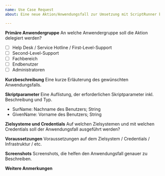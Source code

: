 ```yaml
---
name: Use Case Request
about: Eine neue Aktion/Anwendungsfall zur Umsetzung mit ScriptRunner beauftragen.

---
```


**Primäre Anwendergruppe**
An welche Anwendergruppe soll die Aktion delegiert werden?
- [ ] Help Desk / Service Hotline / First-Level-Support
- [ ] Second-Level-Support
- [ ] Fachbereich
- [ ] Endbenutzer
- [ ] Administratoren

**Kurzbeschreibung**
Eine kurze Erläuterung des gewünschten Anwendungsfalls.

**Skriptparameter**
Eine Auflistung, der erforderlichen Skriptparameter inkl. Beschreibung und Typ.
- SurName: Nachname des Benutzers; String
- GivenName: Vorname des Benutzers; String

**Zielsysteme und Credentials**
Auf welchen Zielsystemen und mit welchen Credentials soll der Anwendungsfall ausgeführt werden?

**Voraussetzungen**
Voraussetzungen auf dem Zielsystem / Credentials / Infrastruktur / etc.

**Screenshots**
Screenshots, die helfen den Anwendungsfall genauer zu Beschreiben.

**Weitere Anmerkungen**
